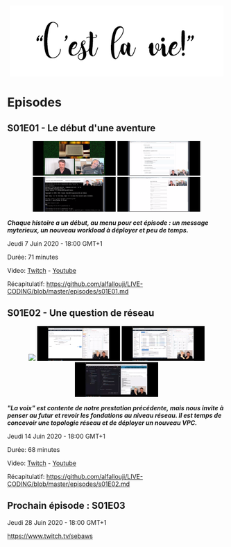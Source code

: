 <p align="center"><img src="https://raw.githubusercontent.com/alfallouji/LIVE-CODING/master/episodes/assets/cestlavie.jpg" /></p>

# Episodes 

## S01E01 - Le début d'une aventure
<p align="center">
  <img witdh="80" height="80" src="https://raw.githubusercontent.com/alfallouji/LIVE-CODING/master/episodes/assets/s01e01-a.png" />
  <img witdh="80" height="80" src="https://raw.githubusercontent.com/alfallouji/LIVE-CODING/master/episodes/assets/s01e01-b.png" />
  <img witdh="80" height="80" src="https://raw.githubusercontent.com/alfallouji/LIVE-CODING/master/episodes/assets/s01e01-c.png" />
  <img witdh="80" height="80" src="https://raw.githubusercontent.com/alfallouji/LIVE-CODING/master/episodes/assets/s01e01-d.png" />
</p>

***Chaque histoire a un début, au menu pour cet épisode : un message myterieux, un nouveau workload à déployer et peu de temps.***

Jeudi 7 Juin 2020 - 18:00 GMT+1 

Durée: 71 minutes

Video: [Twitch](https://www.twitch.tv/videos/613997283) - [Youtube](https://www.youtube.com/watch?v=ZCRdFMfdCG0)

Récapitulatif: https://github.com/alfallouji/LIVE-CODING/blob/master/episodes/s01E01.md

## S01E02 - Une question de réseau

<p align="center">
  <img witdh="80" height="80" src="https://raw.githubusercontent.com/alfallouji/LIVE-CODING/master/episodes/assets/s01e02-a.png" />
  <img witdh="80" height="80" src="https://raw.githubusercontent.com/alfallouji/LIVE-CODING/master/episodes/assets/s01e02-b.png" />
  <img witdh="80" height="80" src="https://raw.githubusercontent.com/alfallouji/LIVE-CODING/master/episodes/assets/s01e02-c.png" />
  <img witdh="80" height="80" src="https://raw.githubusercontent.com/alfallouji/LIVE-CODING/master/episodes/assets/s01e02-d.png" /></p>

***"La voix" est contente de notre prestation précédente, mais nous invite à penser au futur et revoir les fondations au niveau réseau. Il est temps de concevoir une topologie réseau et de déployer un nouveau VPC.***

Jeudi 14 Juin 2020 - 18:00 GMT+1

Durée: 68 minutes

Video: [Twitch](https://www.twitch.tv/videos/620885990) - [Youtube](https://www.youtube.com/watch?v=nM-0FbGKfLw)

Récapitulatif: https://github.com/alfallouji/LIVE-CODING/blob/master/episodes/s01E02.md



## Prochain épisode : S01E03 
Jeudi 28 Juin 2020 - 18:00 GMT+1

https://www.twitch.tv/sebaws
